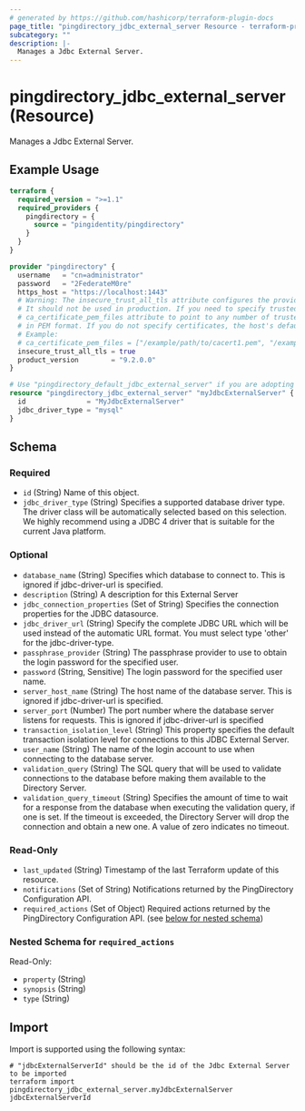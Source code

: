```yaml
---
# generated by https://github.com/hashicorp/terraform-plugin-docs
page_title: "pingdirectory_jdbc_external_server Resource - terraform-provider-pingdirectory"
subcategory: ""
description: |-
  Manages a Jdbc External Server.
---
```


# pingdirectory_jdbc_external_server (Resource)

Manages a Jdbc External Server.

## Example Usage

```terraform
terraform {
  required_version = ">=1.1"
  required_providers {
    pingdirectory = {
      source = "pingidentity/pingdirectory"
    }
  }
}

provider "pingdirectory" {
  username   = "cn=administrator"
  password   = "2FederateM0re"
  https_host = "https://localhost:1443"
  # Warning: The insecure_trust_all_tls attribute configures the provider to trust any certificate presented by the PingDirectory server.
  # It should not be used in production. If you need to specify trusted CA certificates, use the
  # ca_certificate_pem_files attribute to point to any number of trusted CA certificate files
  # in PEM format. If you do not specify certificates, the host's default root CA set will be used.
  # Example:
  # ca_certificate_pem_files = ["/example/path/to/cacert1.pem", "/example/path/to/cacert2.pem"]
  insecure_trust_all_tls = true
  product_version        = "9.2.0.0"
}

# Use "pingdirectory_default_jdbc_external_server" if you are adopting existing configuration from the PingDirectory server into Terraform
resource "pingdirectory_jdbc_external_server" "myJdbcExternalServer" {
  id               = "MyJdbcExternalServer"
  jdbc_driver_type = "mysql"
}
```

<!-- schema generated by tfplugindocs -->
## Schema

### Required

- `id` (String) Name of this object.
- `jdbc_driver_type` (String) Specifies a supported database driver type. The driver class will be automatically selected based on this selection. We highly recommend using a JDBC 4 driver that is suitable for the current Java platform.

### Optional

- `database_name` (String) Specifies which database to connect to. This is ignored if jdbc-driver-url is specified.
- `description` (String) A description for this External Server
- `jdbc_connection_properties` (Set of String) Specifies the connection properties for the JDBC datasource.
- `jdbc_driver_url` (String) Specify the complete JDBC URL which will be used instead of the automatic URL format. You must select type 'other' for the jdbc-driver-type.
- `passphrase_provider` (String) The passphrase provider to use to obtain the login password for the specified user.
- `password` (String, Sensitive) The login password for the specified user name.
- `server_host_name` (String) The host name of the database server. This is ignored if jdbc-driver-url is specified.
- `server_port` (Number) The port number where the database server listens for requests. This is ignored if jdbc-driver-url is specified
- `transaction_isolation_level` (String) This property specifies the default transaction isolation level for connections to this JDBC External Server.
- `user_name` (String) The name of the login account to use when connecting to the database server.
- `validation_query` (String) The SQL query that will be used to validate connections to the database before making them available to the Directory Server.
- `validation_query_timeout` (String) Specifies the amount of time to wait for a response from the database when executing the validation query, if one is set. If the timeout is exceeded, the Directory Server will drop the connection and obtain a new one. A value of zero indicates no timeout.

### Read-Only

- `last_updated` (String) Timestamp of the last Terraform update of this resource.
- `notifications` (Set of String) Notifications returned by the PingDirectory Configuration API.
- `required_actions` (Set of Object) Required actions returned by the PingDirectory Configuration API. (see [below for nested schema](#nestedatt--required_actions))

<a id="nestedatt--required_actions"></a>
### Nested Schema for `required_actions`

Read-Only:

- `property` (String)
- `synopsis` (String)
- `type` (String)

## Import

Import is supported using the following syntax:

```shell
# "jdbcExternalServerId" should be the id of the Jdbc External Server to be imported
terraform import pingdirectory_jdbc_external_server.myJdbcExternalServer jdbcExternalServerId
```
